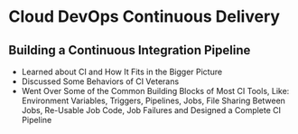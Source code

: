 # Cloud DevOps Continuous Delivery

## Building a Continuous Integration Pipeline
- Learned about CI and How It Fits in the Bigger Picture
- Discussed Some Behaviors of CI Veterans
- Went Over Some of the Common Building Blocks of Most CI Tools, Like: Environment Variables, Triggers, Pipelines, Jobs, File Sharing Between Jobs, Re-Usable Job Code, Job Failures and Designed a Complete CI Pipeline
